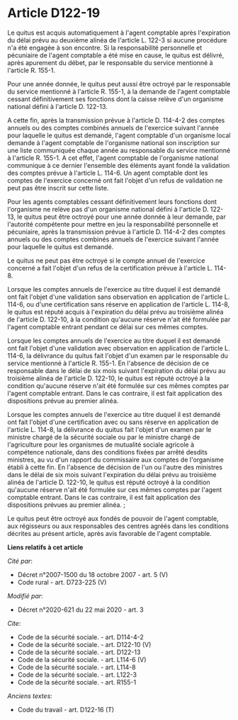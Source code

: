 # Article D122-19

Le quitus est acquis automatiquement à l'agent comptable après l'expiration du délai prévu au deuxième alinéa de l'article L.
122-3 si aucune procédure n'a été engagée à son encontre. Si la responsabilité personnelle et pécuniaire de l'agent comptable
a été mise en cause, le quitus est délivré, après apurement du débet, par le responsable du service mentionné à l'article R.
155-1. 

Pour une année donnée, le quitus peut aussi être octroyé par le responsable du service mentionné à l'article R. 155-1, à la
demande de l'agent comptable cessant définitivement ses fonctions dont la caisse relève d'un organisme national défini à
l'article D. 122-13. 

A cette fin, après la transmission prévue à l'article D. 114-4-2 des comptes annuels ou des comptes combinés annuels de
l'exercice suivant l'année pour laquelle le quitus est demandé, l'agent comptable d'un organisme local demande à l'agent
comptable de l'organisme national son inscription sur une liste communiquée chaque année au responsable du service mentionné
à l'article R. 155-1. A cet effet, l'agent comptable de l'organisme national communique à ce dernier l'ensemble des éléments
ayant fondé la validation des comptes prévue à l'article L. 114-6. Un agent comptable dont les comptes de l'exercice concerné
ont fait l'objet d'un refus de validation ne peut pas être inscrit sur cette liste. 

Pour les agents comptables cessant définitivement leurs fonctions dont l'organisme ne relève pas d'un organisme national
défini à l'article D. 122-13, le quitus peut être octroyé pour une année donnée à leur demande, par l'autorité compétente
pour mettre en jeu la responsabilité personnelle et pécuniaire, après la transmission prévue à l'article D. 114-4-2 des
comptes annuels ou des comptes combinés annuels de l'exercice suivant l'année pour laquelle le quitus est demandé. 

Le quitus ne peut pas être octroyé si le compte annuel de l'exercice concerné a fait l'objet d'un refus de la certification
prévue à l'article L. 114-8. 

Lorsque les comptes annuels de l'exercice au titre duquel il est demandé ont fait l'objet d'une validation sans observation
en application de l'article L. 114-6, ou d'une certification sans réserve en application de l'article L. 114-8, le quitus est
réputé acquis à l'expiration du délai prévu au troisième alinéa de l'article D. 122-10, à la condition qu'aucune réserve
n'ait été formulée par l'agent comptable entrant pendant ce délai sur ces mêmes comptes. 

Lorsque les comptes annuels de l'exercice au titre duquel il est demandé ont fait l'objet d'une validation avec observation
en application de l'article L. 114-6, la délivrance du quitus fait l'objet d'un examen par le responsable du service
mentionné à l'article R. 155-1. En l'absence de décision de ce responsable dans le délai de six mois suivant l'expiration du
délai prévu au troisième alinéa de l'article D. 122-10, le quitus est réputé octroyé à la condition qu'aucune réserve n'ait
été formulée sur ces mêmes comptes par l'agent comptable entrant. Dans le cas contraire, il est fait application des
dispositions prévue au premier alinéa. 

Lorsque les comptes annuels de l'exercice au titre duquel il est demandé ont fait l'objet d'une certification avec ou sans
réserve en application de l'article L. 114-8, la délivrance du quitus fait l'objet d'un examen par le ministre chargé de la
sécurité sociale ou par le ministre chargé de l'agriculture pour les organismes de mutualité sociale agricole à compétence
nationale, dans des conditions fixées par arrêté desdits ministres, au vu d'un rapport du commissaire aux comptes de
l'organisme établi à cette fin. En l'absence de décision de l'un ou l'autre des ministres dans le délai de six mois suivant
l'expiration du délai prévu au troisième alinéa de l'article D. 122-10, le quitus est réputé octroyé à la condition qu'aucune
réserve n'ait été formulée sur ces mêmes comptes par l'agent comptable entrant. Dans le cas contraire, il est fait
application des dispositions prévues au premier alinéa. ; 

Le quitus peut être octroyé aux fondés de pouvoir de l'agent comptable, aux régisseurs ou aux responsables des centres agréés
dans les conditions décrites au présent article, après avis favorable de l'agent comptable.

**Liens relatifs à cet article**

_Cité par_:

  - Décret n°2007-1500 du 18 octobre 2007 - art. 5 (V)
  - Code rural - art. D723-225 (V)

_Modifié par_:

  - Décret n°2020-621 du 22 mai 2020 - art. 3

_Cite_:

  - Code de la sécurité sociale. - art. D114-4-2
  - Code de la sécurité sociale. - art. D122-10 (V)
  - Code de la sécurité sociale. - art. D122-13
  - Code de la sécurité sociale. - art. L114-6 (V)
  - Code de la sécurité sociale. - art. L114-8
  - Code de la sécurité sociale. - art. L122-3
  - Code de la sécurité sociale. - art. R155-1

_Anciens textes_:

  - Code du travail - art. D122-16 (T)
